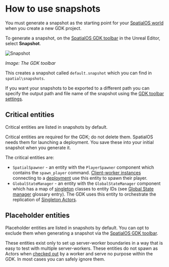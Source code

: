 # How to use snapshots

You must generate a snapshot as the starting point for your [SpatialOS world]({{urlRoot}}/content/glossary#spatialos-world) when you create a new GDK project.

To generate a snapshot, on the [SpatialOS GDK toolbar]({{urlRoot}}/content/unreal-editor-interface/toolbars.md) in the Unreal Editor, select **Snapshot**.

![Snapshot]({{assetRoot}}assets/screen-grabs/snapshot.png)

_Image: The GDK toolbar_

This creates a snapshot called `default.snapshot` which you can find in `spatial\snapshots`.

If you want your snapshots to be exported to a different path you can specify the output path and file name of the snapshot using the [GDK toolbar settings]({{urlRoot}}/content/unreal-editor-interface/toolbars.md).

## Critical entities

Critical entities are listed in snapshots by default.

Critical entities are required for the GDK; do not delete them. SpatialOS needs them for launching a deployment. You save these into your initial snapshot when you generate it.

The critical entities are:

* `SpatialSpawner` - an entity with the `PlayerSpawner` component which contains the `spawn_player` command. [Client-worker instances]({{urlRoot}}/content/glossary#workers) connecting to a [deployment]({{urlRoot}}/content/glossary#deployment) use this entity to spawn their player.
* `GlobalStateManager` - an entity with the `GlobalStateManager` component which has a map of [singleton]({{urlRoot}}/content/singleton-actors.md) classes to entity IDs (see [Global State manager]({{urlRoot}}/content/glossary#global-state-manager) glossary entry). The GDK uses this entity to orchestrate the replication of [Singleton Actors]({{urlRoot}}/content/singleton-actors.md).

## Placeholder entities
Placeholder entities are listed in snapshots by default. You can opt to exclude them when generating a snapshot via the [SpatialOS GDK toolbar]({{urlRoot}}/content/unreal-editor-interface/toolbars.md).

These entities exist only to set up server-worker boundaries in a way that is easy to test with multiple server-workers. These entities do not spawn as Actors when [checked out]({{urlRoot}}/content/glossary#check-out) by a worker and serve no purpose within the GDK. In most cases you can safely ignore them.
